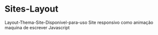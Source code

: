 # Sites-Layout
Layout-Thema-Site-Disponivel-para-uso
Site responsivo como animação maquina de escrever Javascript
